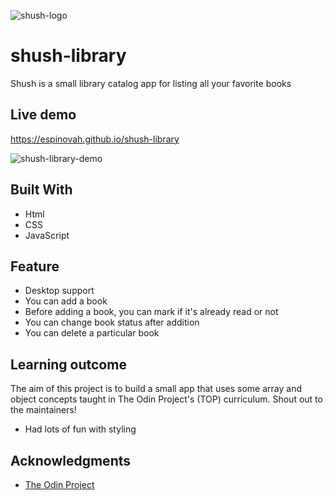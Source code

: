 ![shush-logo](https://user-images.githubusercontent.com/81432480/196841994-5ae62e3a-9929-4c66-9b7b-c1bfe2ebc2f8.png)

# shush-library
Shush is a small library catalog app for listing all your favorite books


## Live demo
https://espinovah.github.io/shush-library

![shush-library-demo](https://user-images.githubusercontent.com/81432480/196842013-f1f2586a-5cee-444b-a268-d6e2dca3fc15.gif)



## Built With

- Html
- CSS
- JavaScript


## Feature

- Desktop support
- You can add a book
- Before adding a book, you can mark if it's already read or not
- You can change book status after addition
- You can delete a particular book


## Learning outcome
The aim of this project is to build a small app that uses some array and object concepts taught in The Odin Project's (TOP) curriculum. Shout out to the maintainers!

- Had lots of fun with styling



## Acknowledgments
- [The Odin Project](https://www.theodinproject.com/)
